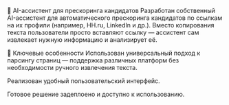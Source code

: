 🧠 AI-ассистент для прескоринга кандидатов
Разработан собственный AI-ассистент для автоматического прескоринга кандидатов по ссылкам на их профили (например, HH.ru, LinkedIn и др.). Вместо копирования текста пользователи просто вставляют ссылку — ассистент сам извлекает нужную информацию и анализирует её.

🔧 Ключевые особенности
Использован универсальный подход к парсингу страниц — поддержка различных платформ без необходимости ручного извлечения текста.

Реализован удобный пользовательский интерфейс.

Готовое решение задеплоено и доступно к использованию.
